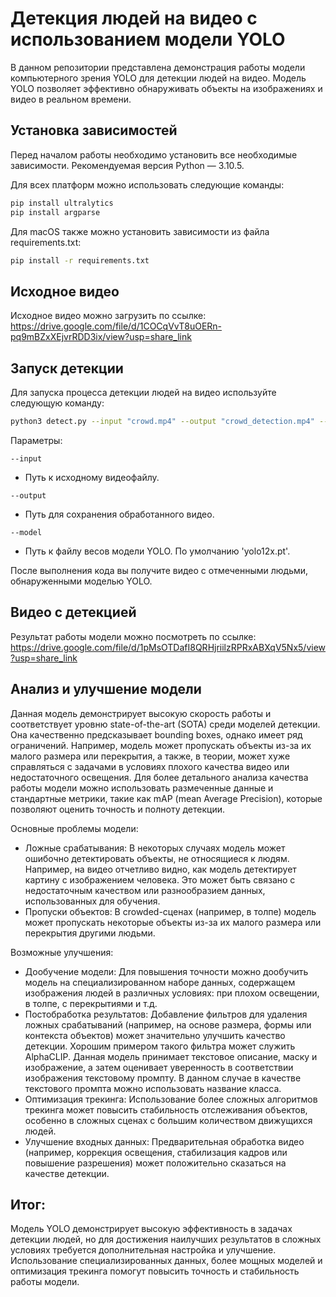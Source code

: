 # Детекция людей на видео с использованием модели YOLO

В данном репозитории представлена демонстрация работы модели компьютерного зрения YOLO для детекции людей на видео. Модель YOLO позволяет эффективно обнаруживать объекты на изображениях и видео в реальном времени.

## Установка зависимостей

Перед началом работы необходимо установить все необходимые зависимости. Рекомендуемая версия Python — 3.10.5.

Для всех платформ можно использовать следующие команды:

```bash
pip install ultralytics
pip install argparse     
```
Для macOS также можно установить зависимости из файла requirements.txt:

```bash
pip install -r requirements.txt
```

## Исходное видео

Исходное видео можно загрузить по ссылке:
https://drive.google.com/file/d/1COCqVvT8uOERn-pq9mBZxXEjvrRDD3ix/view?usp=share_link

## Запуск детекции

Для запуска процесса детекции людей на видео используйте следующую команду:


```bash
python3 detect.py --input "crowd.mp4" --output "crowd_detection.mp4" --model "yolo12x.pt"
```

Параметры:


```
--input
```
- Путь к исходному видеофайлу.

```
--output
```
- Путь для сохранения обработанного видео.

```
--model
```
- Путь к файлу весов модели YOLO. По умолчанию 'yolo12x.pt'.

После выполнения кода вы получите видео с отмеченными людьми, обнаруженными моделью YOLO.

## Видео с детекцией

Результат работы модели можно посмотреть по ссылке:
https://drive.google.com/file/d/1pMsOTDafI8QRHjriilzRPRxABXqV5Nx5/view?usp=share_link

## Анализ и улучшение модели


Данная модель демонстрирует высокую скорость работы и соответствует уровню state-of-the-art (SOTA) среди моделей детекции. Она качественно предсказывает bounding boxes, однако имеет ряд ограничений. Например, модель может пропускать объекты из-за их малого размера или перекрытия, а также, в теории, может хуже справляться с задачами в условиях плохого качества видео или недостаточного освещения. Для более детального анализа качества работы модели можно использовать размеченные данные и стандартные метрики, такие как mAP (mean Average Precision), которые позволяют оценить точность и полноту детекции.

Основные проблемы модели:

- Ложные срабатывания:
В некоторых случаях модель может ошибочно детектировать объекты, не относящиеся к людям. Например, на видео отчетливо видно, как модель детектирует картину с изображением человека. Это может быть связано с недостаточным качеством или разнообразием данных, использованных для обучения.
- Пропуски объектов:
В crowded-сценах (например, в толпе) модель может пропускать некоторые объекты из-за их малого размера или перекрытия другими людьми.

Возможные улучшения:

- Дообучение модели:
Для повышения точности можно дообучить модель на специализированном наборе данных, содержащем изображения людей в различных условиях: при плохом освещении, в толпе, с перекрытиями и т.д.
- Постобработка результатов:
Добавление фильтров для удаления ложных срабатываний (например, на основе размера, формы или контекста объектов) может значительно улучшить качество детекции. Хорошим примером такого фильтра может служить AlphaCLIP. Данная модель принимает текстовое описание, маску и изображение, а затем оценивает уверенность в соответствии изображения текстовому промпту. В данном случае в качестве текстового промпта можно использовать название класса.
- Оптимизация трекинга:
Использование более сложных алгоритмов трекинга может повысить стабильность отслеживания объектов, особенно в сложных сценах с большим количеством движущихся людей.
- Улучшение входных данных:
Предварительная обработка видео (например, коррекция освещения, стабилизация кадров или повышение разрешения) может положительно сказаться на качестве детекции.
## Итог:

Модель YOLO демонстрирует высокую эффективность в задачах детекции людей, но для достижения наилучших результатов в сложных условиях требуется дополнительная настройка и улучшение. Использование специализированных данных, более мощных моделей и оптимизация трекинга помогут повысить точность и стабильность работы модели.
